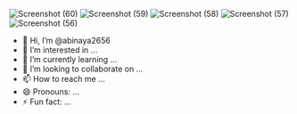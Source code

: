 ![Screenshot (60)](https://github.com/user-attachments/assets/390a9e8b-64e4-44e7-b3c3-403eb3ad6be9)
![Screenshot (59)](https://github.com/user-attachments/assets/15ec6bed-a9a5-4fd9-a692-07631c776117)
![Screenshot (58)](https://github.com/user-attachments/assets/d7d2c657-ee2e-4e6f-be9a-5a4df74fbc79)
![Screenshot (57)](https://github.com/user-attachments/assets/53087735-c927-4896-aefa-42a7ec34620e)
![Screenshot (56)](https://github.com/user-attachments/assets/40397a0e-2193-4857-a6a6-41d577e40b64)
- 👋 Hi, I’m @abinaya2656
- 👀 I’m interested in ...
- 🌱 I’m currently learning ...
- 💞️ I’m looking to collaborate on ...
- 📫 How to reach me ...
- 😄 Pronouns: ...
- ⚡ Fun fact: ...

<!---
abinaya2656/abinaya2656 is a ✨ special ✨ repository because its `README.md` (this file) appears on your GitHub profile.
You can click the Preview link to take a look at your changes.
--->
